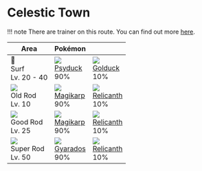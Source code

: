 # Celestic Town

!!! note
    There are trainer on this route. You can find out more [here](../../trainer_changes/celestic_town/).

Area                                  | Pokémon                       | &nbsp;
---                                   | ---                           | ---
🌊<br>Surf<br>Lv. 20 - 40              | ![][054]<br>[Psyduck]<br>90%  | ![][055]<br>[Golduck]<br>10%
![][old-rod]<br>Old Rod<br>Lv. 10     | ![][129]<br>[Magikarp]<br>90% | ![][369]<br>[Relicanth]<br>10%
![][good-rod]<br>Good Rod<br>Lv. 25   | ![][129]<br>[Magikarp]<br>90% | ![][369]<br>[Relicanth]<br>10%
![][super-rod]<br>Super Rod<br>Lv. 50 | ![][130]<br>[Gyarados]<br>90% | ![][369]<br>[Relicanth]<br>10%

[Psyduck]: ../../pokemons/054/
[Golduck]: ../../pokemons/055/
[Magikarp]: ../../pokemons/129/
[Gyarados]: ../../pokemons/130/
[Relicanth]: ../../pokemons/369/
[good-rod]: ../img/items/good-rod.png
[old-rod]: ../img/items/old-rod.png
[super-rod]: ../img/items/super-rod.png
[054]: ../img/pokemon/054.png
[055]: ../img/pokemon/055.png
[129]: ../img/pokemon/129.png
[130]: ../img/pokemon/130.png
[369]: ../img/pokemon/369.png
